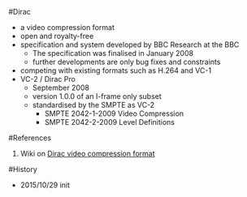 #Dirac
* a video compression format
* open and royalty-free 
* specification and system developed by BBC Research at the BBC
  * The specification was finalised in January 2008
  * further developments are only bug fixes and constraints
* competing with existing formats such as H.264 and VC-1
* VC-2 / Dirac Pro
  * September 2008
  * version 1.0.0 of an I-frame only subset
  * standardised by the SMPTE as VC-2
    * SMPTE 2042-1-2009    Video Compression
    * SMPTE 2042-2-2009    Level Definitions

#References
1. Wiki on [Dirac video compression format](https://en.wikipedia.org/wiki/Dirac_%28video_compression_format%29)

#History
* 2015/10/29 init
